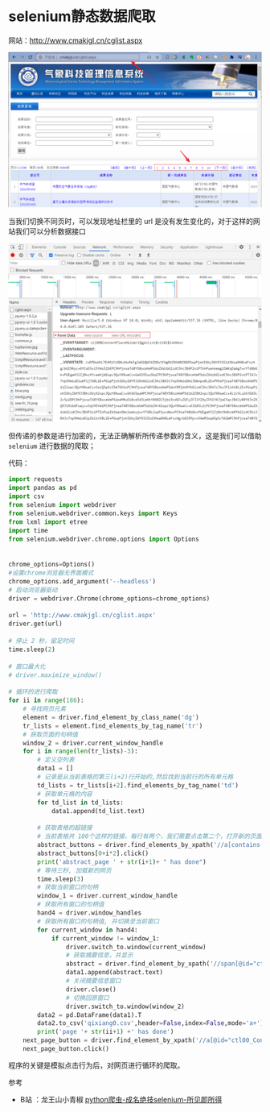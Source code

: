 # selenium静态数据爬取

网站：http://www.cmakjgl.cn/cglist.aspx

<img src=".\img\image-20200812171541833.png" alt="image-20200812171541833" style="zoom:80%;" />

当我们切换不同页时，可以发现地址栏里的 url 是没有发生变化的，对于这样的网站我们可以分析数据接口

 <img src=".\img\image-20200812171857068.png" alt="image-20200812171857068" style="zoom:80%;" />

但传递的参数是进行加密的，无法正确解析所传递参数的含义，这是我们可以借助 `selenium` 进行数据的爬取；

代码：

```python
import requests
import pandas as pd
import csv
from selenium import webdriver
from selenium.webdriver.common.keys import Keys
from lxml import etree
import time
from selenium.webdriver.chrome.options import Options


chrome_options=Options()
#设置chrome浏览器无界面模式
chrome_options.add_argument('--headless')
# 启动浏览器驱动
driver = webdriver.Chrome(chrome_options=chrome_options)

url = 'http://www.cmakjgl.cn/cglist.aspx'
driver.get(url)

# 停止 2 秒，留足时间
time.sleep(2)

# 窗口最大化
# driver.maximize_window()

# 循环的进行爬取
for ii in range(186):
    # 寻找网页元素
    element = driver.find_element_by_class_name('dg')
    tr_lists = element.find_elements_by_tag_name('tr')
    # 获取页面的句柄值
    window_2 = driver.current_window_handle
    for i in range(len(tr_lists)-3):
        # 定义空列表
        data1 = []
        # 记录是从当前表格的第三(i+2)行开始的,然后找到当前行的所有单元格
        td_lists = tr_lists[i+2].find_elements_by_tag_name('td')
        # 获取单元格的内容
        for td_list in td_lists:
            data1.append(td_list.text)

        # 获取表格的超链接
        # 当前表格共 100个这样的链接，每行有两个，我们需要点击第二个，打开新的页面
        abstract_buttons = driver.find_elements_by_xpath('//a[contains(@href,"cgview.aspx?id=")]')
        abstract_buttons[0+i*2].click()
        print('abstract_page ' + str(i+1)+ " has done")
        # 等待三秒, 加载新的网页
        time.sleep(3)
        # 获取当前窗口的句柄
        window_1 = driver.current_window_handle
        # 获取所有窗口的句柄值
        hand4 = driver.window_handles
        # 获取所有窗口的句柄值, 并切换至当前窗口
        for current_window in hand4:
            if current_window != window_1:
                driver.switch_to.window(current_window)
                # 获取摘要信息，并显示
                abstract = driver.find_element_by_xpath('//span[@id="ctl00_ContentPlaceHolder1_lblACHIVE_BRIEF"]')
                data1.append(abstract.text)
                # 关闭摘要信息窗口
                driver.close()
                # 切换回原窗口
                driver.switch_to.window(window_2)
        data2 = pd.DataFrame(data1).T
        data2.to_csv('qixiang0.csv',header=False,index=False,mode='a+')
        print('page '+ str(ii+1) +' has done')
    next_page_button = driver.find_element_by_xpath('//a[@id="ctl00_ContentPlaceHolder1_gdvList_ctl01_lnkNext"]')
    next_page_button.click()

```

程序的关键是模拟点击行为后，对网页进行循环的爬取。





参考

- B站 ：龙王山小青椒  <a href="https://www.bilibili.com/video/BV1Uf4y1U7q9" target="_blank">python爬虫-成名绝技selenium-所见即所得</a>  
